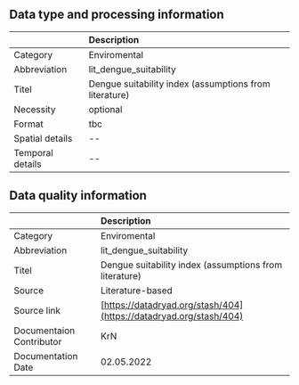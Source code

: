 ## Data type and processing information 

|                  | Description                                            |
|:-----------------|:-------------------------------------------------------|
| Category         | Enviromental                                           |
| Abbreviation     | lit_dengue_suitability                                 |
| Titel            | Dengue suitability index (assumptions from literature) |
| Necessity        | optional                                               |
| Format           | tbc                                                    |
| Spatial details  | --                                                     |
| Temporal details | --                                                     |

## Data quality information 

|                          | Description                                                        |
|:-------------------------|:-------------------------------------------------------------------|
| Category                 | Enviromental                                                       |
| Abbreviation             | lit_dengue_suitability                                             |
| Titel                    | Dengue suitability index (assumptions from literature)             |
| Source                   | Literature-based                                                   |
| Source link              | [https://datadryad.org/stash/404](https://datadryad.org/stash/404) |
| Documentaion Contributor | KrN                                                                |
| Documentation Date       | 02.05.2022                                                         |